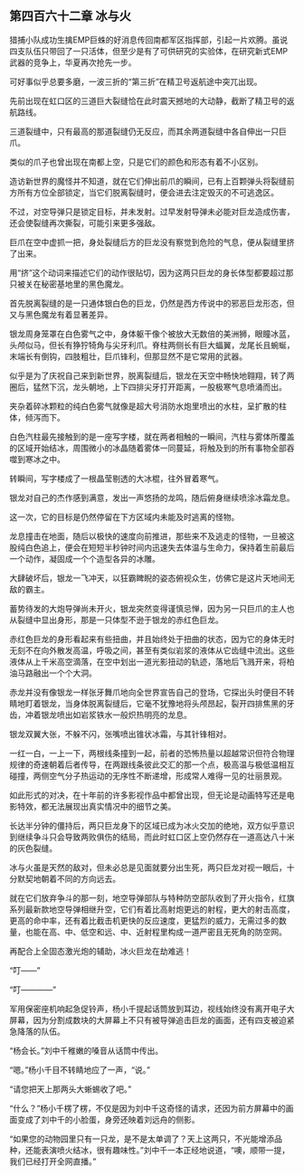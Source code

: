 ## 第四百六十二章 冰与火
猎捕小队成功生擒EMP巨蛛的好消息传回南都军区指挥部，引起一片欢腾。虽说四支队伍只带回了一只活体，但至少是有了可供研究的实验体，在研究新式EMP武器的竞争上，华夏再次抢先一步。

可好事似乎总要多磨，一波三折的“第三折”在精卫号返航途中突兀出现。

先前出现在虹口区的三道巨大裂缝恰在此时震天撼地的大动静，截断了精卫号的返航路线。

三道裂缝中，只有最高的那道裂缝仍无反应，而其余两道裂缝中各自伸出一只巨爪。

类似的爪子也曾出现在南都上空，只是它们的颜色和形态有着不小区别。

造访新世界的魔怪并不知道，就在它们伸出前爪的瞬间，已有上百颗弹头将裂缝前方所有方位全部锁定，当它们脱离裂缝时，便会进去注定毁灭的不可逃逸区。

不过，对空导弹只是锁定目标，并未发射。过早发射导弹未必能对巨龙造成伤害，还会使裂缝再次撕裂，可能引来更多强敌。

巨爪在空中虚抓一把，身处裂缝后方的巨龙没有察觉到危险的气息，便从裂缝里挤了出来。

用“挤”这个动词来描述它们的动作很贴切，因为这两只巨龙的身长体型都要超过那只被关在秘密基地里的黑色魔龙。

首先脱离裂缝的是一只通体银白色的巨龙，仍然是西方传说中的邪恶巨龙形态，但又与黑色魔龙有着显著差异。

银龙周身笼罩在白色雾气之中，身体躯干像个被放大无数倍的美洲狮，眼瞳冰蓝，头颅似马，但长有狰狞犄角与尖牙利爪。脊柱两侧长有巨大蝠翼，龙尾长且蜿蜒，末端长有倒钩，四肢粗壮，巨爪锋利，但那显然不是它常用的武器。

似乎是为了庆祝自己来到新世界，脱离裂缝后，银龙在天空中畅快地翱翔，转了两圈后，猛然下沉，龙头朝地，上下四排尖牙打开距离，一股极寒气息喷涌而出。

夹杂着碎冰颗粒的纯白色雾气就像是超大号消防水炮里喷出的水柱，呈扩散的柱体，倾泻而下。

白色汽柱最先接触到的是一座写字楼，就在两者相触的一瞬间，汽柱与雾体所覆盖的区域开始结冰，周围微小的冰晶随着雾体一同蔓延，将触及到的所有事物全部吞噬到寒冰之中。

转瞬间，写字楼成了一根晶莹剔透的大冰棍，往外冒着寒气。

银龙对自己的杰作感到满意，发出一声悠扬的龙鸣，随后俯身继续喷涂冰霜龙息。

这一次，它的目标是仍然停留在下方区域内未能及时逃离的怪物。

龙息撞击在地面，随后以极快的速度向前推进，那些来不及逃走的怪物，一旦被这股纯白色追上，便会在短短半秒钟时间内迅速失去体温与生命力，保持着生前最后一个动作，凝固成一个个造型各异的冰雕。

大肆破坏后，银龙一飞冲天，以狂霸睥睨的姿态俯视众生，仿佛它是这片天地间无敌的霸主。

蓄势待发的大炮导弹尚未开火，银龙突然变得谨慎忌惮，因为另一只巨爪的主人也从裂缝中显出身形，那是一只体型不逊于银龙的赤红色巨龙。

赤红色巨龙的身形看起来有些扭曲，并且始终处于扭曲的状态，因为它的身体无时无刻不在向外散发高温，呼吸之间，甚至有类似岩浆的液体从它齿缝中流出。这些液体从上千米高空滴落，在空中划出一道光影扭动的轨迹，落地后飞溅开来，将柏油马路融出一个个大洞。

赤龙并没有像银龙一样张牙舞爪地向全世界宣告自己的登场，它探出头时便目不转睛地盯着银龙，当身体脱离裂缝后，它毫不犹豫地将头颅昂起，裂开四排焦黑的牙齿，冲着银龙喷出如岩浆铁水一般炽热明亮的龙息。

银龙双翼大张，不躲不闪，张嘴喷出锥状冰霜，与其针锋相对。

一红一白，一上一下，两根线条撞到一起，前者的恐怖热量以超越常识但符合物理规律的奇速朝着后者传导，在两跟线条彼此交汇的那一个点，极高温与极低温相互碰撞，两侧空气分子热运动的无序性不断递增，形成常人难得一见的壮丽景观。

如此形式的对决，在十年前的许多影视作品中都曾出现，但无论是动画特写还是电影特效，都无法展现出真实情况中的细节之美。

长达半分钟的僵持后，两只巨龙身下的区域已成为冰火交加的绝地，双方似乎意识到继续争斗只会导致两败俱伤的结局，而此时虹口区上空仍然存在一道高达八十米的灰色裂缝。

冰与火虽是天然的敌对，但未必总是见面就要分出生死，两只巨龙对视一眼后，十分默契地朝着不同的方向远去。

就在它们放弃争斗的那一刻，地空导弹部队与特种防空部队收到了开火指令，红旗系列最新款地空导弹相继升空，它们有着比高射炮更远的射程，更大的射击高度，更高的命中率，还有着比截击机更快的反应速度，更猛烈的威力，无需过多的数量，也能在高、中、低空和远、中、近射程里构成一道严密且无死角的防空网。

再配合上全固态激光炮的辅助，冰火巨龙在劫难逃！

“叮——”

“叮————”

军用保密座机响起急促铃声，杨小千提起话筒放到耳边，视线始终没有离开电子大屏幕，因为分割成数块的大屏幕上不只有被导弹追击巨龙的画面，还有四支被迫紧急降落的队伍。

“杨会长。”刘中千稚嫩的嗓音从话筒中传出。

“嗯。”杨小千目不转睛地应了一声，“说。”

“请您把天上那两头大蜥蜴收了吧。”

“什么？”杨小千楞了楞，不仅是因为刘中千这奇怪的请求，还因为前方屏幕中的画面变成了刘中千的小脸蛋，身旁还映着刘远舟的侧影。

“如果您的动物园里只有一只龙，是不是太单调了？天上这两只，不光能增添品种，还能表演喷火结冰，很有趣味性。”刘中千一本正经地说道，“噢，顺带一提，我们已经打开全网直播。”

